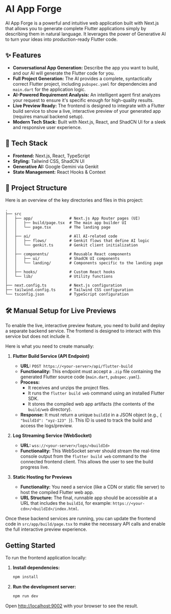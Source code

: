 # AI App Forge

AI App Forge is a powerful and intuitive web application built with Next.js that allows you to generate complete Flutter applications simply by describing them in natural language. It leverages the power of Generative AI to turn your ideas into production-ready Flutter code.

## ✨ Features

- **Conversational App Generation:** Describe the app you want to build, and our AI will generate the Flutter code for you.
- **Full Project Generation:** The AI provides a complete, syntactically correct Flutter project, including `pubspec.yaml` for dependencies and `main.dart` for the application logic.
- **AI-Powered Requirement Analysis:** An intelligent agent first analyzes your request to ensure it's specific enough for high-quality results.
- **Live Preview Ready:** The frontend is designed to integrate with a Flutter build service to show a live, interactive preview of your generated app (requires manual backend setup).
- **Modern Tech Stack:** Built with Next.js, React, and ShadCN UI for a sleek and responsive user experience.

## 🚀 Tech Stack

- **Frontend:** Next.js, React, TypeScript
- **Styling:** Tailwind CSS, ShadCN UI
- **Generative AI:** Google Gemini via Genkit
- **State Management:** React Hooks & Context

## 📁 Project Structure

Here is an overview of the key directories and files in this project:

```
.
├── src
│   ├── app/                # Next.js App Router pages (UI)
│   │   ├── build/page.tsx  # The main app builder UI
│   │   └── page.tsx        # The landing page
│   │
│   ├── ai/                 # All AI-related code
│   │   ├── flows/          # Genkit flows that define AI logic
│   │   └── genkit.ts       # Genkit client initialization
│   │
│   ├── components/         # Reusable React components
│   │   ├── ui/             # ShadCN UI components
│   │   └── landing/        # Components specific to the landing page
│   │
│   ├── hooks/              # Custom React hooks
│   └── lib/                # Utility functions
│
├── next.config.ts          # Next.js configuration
├── tailwind.config.ts      # Tailwind CSS configuration
└── tsconfig.json           # TypeScript configuration
```

## 🛠️ Manual Setup for Live Previews

To enable the live, interactive preview feature, you need to build and deploy a separate backend service. The frontend is designed to interact with this service but does not include it.

Here is what you need to create manually:

1.  **Flutter Build Service (API Endpoint)**
    -   **URL:** `POST https://<your-server>/api/flutter-build`
    -   **Functionality:** This endpoint must accept a `.zip` file containing the generated Flutter source code (`main.dart`, `pubspec.yaml`).
    -   **Process:**
        -   It receives and unzips the project files.
        -   It runs the `flutter build web` command using an installed Flutter SDK.
        -   It stores the compiled web app artifacts (the contents of the `build/web` directory).
    -   **Response:** It must return a unique `buildId` in a JSON object (e.g., `{ "buildId": "xyz-123" }`). This ID is used to track the build and access the logs/preview.

2.  **Log Streaming Service (WebSocket)**
    -   **URL:** `wss://<your-server>/logs/<buildId>`
    -   **Functionality:** This WebSocket server should stream the real-time console output from the `flutter build web` command to the connected frontend client. This allows the user to see the build progress live.

3.  **Static Hosting for Previews**
    -   **Functionality:** You need a service (like a CDN or static file server) to host the compiled Flutter web app.
    -   **URL Structure:** The final, runnable app should be accessible at a URL that includes the `buildId`, for example: `https://<your-cdn>/<buildId>/index.html`.

Once these backend services are running, you can update the frontend code in `src/app/build/page.tsx` to make the necessary API calls and enable the full interactive preview experience.

## Getting Started

To run the frontend application locally:

1.  **Install dependencies:**
    ```bash
    npm install
    ```

2.  **Run the development server:**
    ```bash
    npm run dev
    ```

Open [http://localhost:9002](http://localhost:9002) with your browser to see the result.
